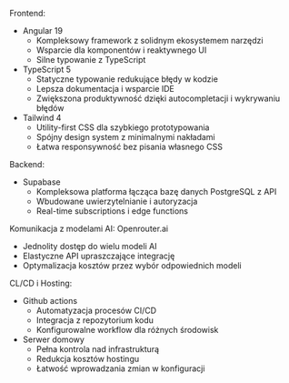 Frontend:
- Angular 19
  - Kompleksowy framework z solidnym ekosystemem narzędzi
  - Wsparcie dla komponentów i reaktywnego UI
  - Silne typowanie z TypeScript
- TypeScript 5
  - Statyczne typowanie redukujące błędy w kodzie
  - Lepsza dokumentacja i wsparcie IDE
  - Zwiększona produktywność dzięki autocompletacji i wykrywaniu błędów
- Tailwind 4
  - Utility-first CSS dla szybkiego prototypowania
  - Spójny design system z minimalnymi nakładami
  - Łatwa responsywność bez pisania własnego CSS

Backend:
- Supabase
  - Kompleksowa platforma łącząca bazę danych PostgreSQL z API
  - Wbudowane uwierzytelnianie i autoryzacja
  - Real-time subscriptions i edge functions

Komunikacja z modelami AI:
Openrouter.ai
  - Jednolity dostęp do wielu modeli AI
  - Elastyczne API upraszczające integrację
  - Optymalizacja kosztów przez wybór odpowiednich modeli

CL/CD i Hosting:
- Github actions
  - Automatyzacja procesów CI/CD
  - Integracja z repozytorium kodu
  - Konfigurowalne workflow dla różnych środowisk
- Serwer domowy
  - Pełna kontrola nad infrastrukturą
  - Redukcja kosztów hostingu
  - Łatwość wprowadzania zmian w konfiguracji